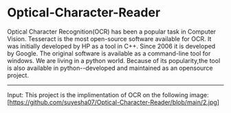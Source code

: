 # Optical-Character-Reader


Optical Character Recognition(OCR) has been a popular task in Computer Vision. Tesseract is the most open-source software available for OCR. It was initially developed by HP as a tool in C++. 
Since 2006 it is developed by Google. The original software is available as a command-line tool for windows. We are living in a python world. Because of its popularity,the tool is also available in python--developed and maintained as an opensource project.


---------------------------

Input:
This project is the implimentation of OCR on the following image:
[https://github.com/suyesha07/Optical-Character-Reader/blob/main/2.jpg]

